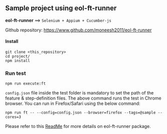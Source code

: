 ## Sample project using eol-ft-runner
**eol-ft-runner**  ==>  `Selenium + Appium + Cucumber-js`

Github repository: https://www.github.com/moneesh2011/eol-ft-runner

#### Install
``` shell
git clone <this_repository>
cd project/
npm install
```

### Run test
``` shell
npm run execute:ft
```
`config.json` file inside the test folder is mandatory to set the path of the feature & step-definition files. 
The above command runs the test in Chrome browser. You can run in Firefox/Safari using the below command:
``` shell
npm run ft -- --config=config.json --browser=firefox --tags=@sample --cores=3
```
Please refer to this [ReadMe](https://github.com/moneesh2011/eol-ft-runner.git) for more details on eol-ft-runner package.